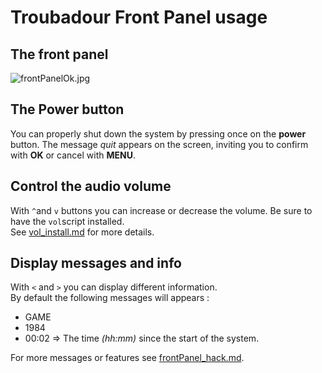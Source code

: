 # Troubadour Front Panel usage

## The front panel

![frontPanelOk.jpg](media/frontPanelOk.jpg)

## The Power button

You can properly shut down the system by pressing once on the **power** button. 
The message *quit* appears on the screen, inviting you to confirm with **OK** or cancel with **MENU**.

## Control the audio volume

With `^`and `v` buttons you can increase or decrease the volume. Be sure to have the `vol`script installed.   
See [vol_install.md](vol_install.md) for more details.

## Display messages and info

With `<` and `>` you can display different information.   
By default the following messages will appears :
* GAME
* 1984
* 00:02  =>  The time *(hh:mm)* since the start of the system.   

For more messages or features see [frontPanel_hack.md](frontPanel_hack.md).
